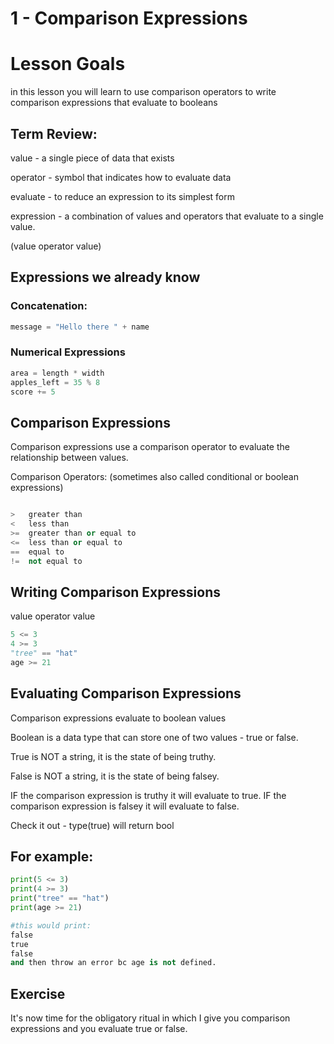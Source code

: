 # 1 - Comparison Expressions

# Lesson Goals
in this lesson you will learn to use comparison operators to write comparison expressions that evaluate to booleans

## Term Review:

value - a single piece of data that exists

operator - symbol that indicates how to evaluate data

evaluate - to reduce an expression to its simplest form

expression -  a combination of values and operators that evaluate to a single value.

(value operator value)


## Expressions we already know

### Concatenation:

```python
message = "Hello there " + name
```

### Numerical Expressions

```python
area = length * width
apples_left = 35 % 8
score += 5
```


## Comparison Expressions

Comparison expressions use a comparison operator to evaluate the relationship between values.

Comparison Operators: (sometimes also called conditional or boolean expressions)

```python

>   greater than
<   less than
>=  greater than or equal to 
<=  less than or equal to
==  equal to
!=  not equal to

```


## Writing Comparison Expressions

value operator value

```python
5 <= 3  
4 >= 3
"tree" == "hat"
age >= 21
```

## Evaluating Comparison Expressions

Comparison expressions evaluate to boolean values

Boolean is a data type that can store one of two values - true or false.

True is NOT a string, it is the state of being truthy.

False is NOT a string, it is the state of being falsey.

IF the comparison expression is truthy it will evaluate to true.
IF the comparison expression is falsey it will evaluate to false.

Check it out - type(true) will return bool


## For example:

```python
print(5 <= 3)
print(4 >= 3)
print("tree" == "hat")
print(age >= 21)

#this would print:
false
true
false
and then throw an error bc age is not defined.
```

## Exercise

It's now time for the obligatory ritual in which I give you comparison expressions
and you evaluate true or false.  

